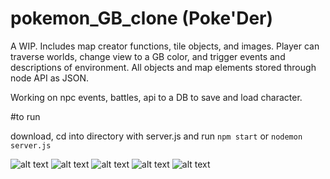 
# pokemon_GB_clone (Poke'Der)

A WIP. Includes map creator functions, tile objects, and images. Player can traverse worlds, change view to a GB color, and trigger events and descriptions of environment. All objects and map elements stored through node API as JSON.

Working on npc events, battles, api to a DB to save and load character.

#to run

download, cd into directory with server.js and run `npm start` or `nodemon server.js`


![alt text](https://user-images.githubusercontent.com/30353378/49333135-4578da80-f57f-11e8-9305-1e46c27f8961.png)
![alt text](https://user-images.githubusercontent.com/30353378/49333136-46117100-f57f-11e8-8d15-5c2ff39bddca.png)
![alt text](https://user-images.githubusercontent.com/30353378/49333137-46117100-f57f-11e8-90bd-e36f2c154bad.png)
![alt text](https://user-images.githubusercontent.com/30353378/49333139-46117100-f57f-11e8-981b-75a8a2c8545a.png)
![alt text](https://user-images.githubusercontent.com/30353378/49333140-46117100-f57f-11e8-8806-a162fbf37932.png)
